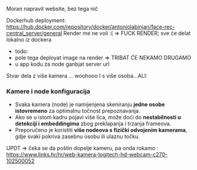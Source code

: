 Moran napravit website, bez tega nič

Dockerhub deployment: https://hub.docker.com/repository/docker/antoniolabinjan/face-rec-central_server/general
Render me ne voli :( => FUCK RENDER; sve će delat lokalno iz dockera
- todo:
- pole tega deployat image na render => TRIBAT ĆE NEKAMO DRUGAMO
- u app kodu za node ganbjat server url

Stvar dela z više kamera ... woohooo
I s više osoba...ALI:
### Kamere i node konfiguracija

- Svaka kamera (node) je namijenjena skeniranju **jedne osobe istovremeno** za optimalnu točnost prepoznavanja.
- Ako se u istom kadru pojavi više lica, može doći do **nestabilnosti u detekciji i embeddingima** zbog preklapanja i trzanja frameova.
- Preporučeno je koristiti **više nodeova s fizički odvojenim kamerama**, gdje svaki pokriva zasebnu osobu ili ulaznu točku.


UPDT => čeka se da poštin dopelje kameru, pa onda rokamo : https://www.links.hr/hr/web-kamera-logitech-hd-webcam-c270-102500052

